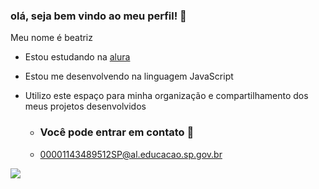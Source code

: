 ### olá, seja bem vindo ao meu perfil! 💛

Meu nome é beatriz 

- Estou estudando na [alura](htpps://alura.com.br)
- Estou me desenvolvendo na linguagem JavaScript
- Utilizo este espaço para minha organização e compartilhamento dos meus projetos desenvolvidos
   
    - ### Você pode entrar em contato 📧
  
    - 00001143489512SP@al.educacao.sp.gov.br
 


![](https://tenor.com/pt-BR/view/giggle-gif-8482330756265483093)
